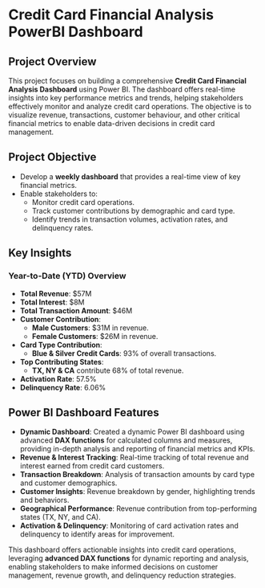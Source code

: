 # **Credit Card Financial Analysis PowerBI Dashboard**

## **Project Overview**
This project focuses on building a comprehensive **Credit Card Financial Analysis Dashboard** using Power BI. The dashboard offers real-time insights into key performance metrics and trends, helping stakeholders effectively monitor and analyze credit card operations. The objective is to visualize revenue, transactions, customer behaviour, and other critical financial metrics to enable data-driven decisions in credit card management.

## **Project Objective**
- Develop a **weekly dashboard** that provides a real-time view of key financial metrics.
- Enable stakeholders to:
  - Monitor credit card operations.
  - Track customer contributions by demographic and card type.
  - Identify trends in transaction volumes, activation rates, and delinquency rates.

## **Key Insights**

### **Year-to-Date (YTD) Overview**
- **Total Revenue**: $57M
- **Total Interest**: $8M
- **Total Transaction Amount**: $46M
- **Customer Contribution**:
  - **Male Customers**: $31M in revenue.
  - **Female Customers**: $26M in revenue.
- **Card Type Contribution**:
  - **Blue & Silver Credit Cards**: 93% of overall transactions.
- **Top Contributing States**: 
  - **TX, NY & CA** contribute 68% of total revenue.
- **Activation Rate**: 57.5%
- **Delinquency Rate**: 6.06%

## **Power BI Dashboard Features**
- **Dynamic Dashboard**: Created a dynamic Power BI dashboard using advanced **DAX functions** for calculated columns and measures, providing in-depth analysis and reporting of financial metrics and KPIs.
- **Revenue & Interest Tracking**: Real-time tracking of total revenue and interest earned from credit card customers.
- **Transaction Breakdown**: Analysis of transaction amounts by card type and customer demographics.
- **Customer Insights**: Revenue breakdown by gender, highlighting trends and behaviors.
- **Geographical Performance**: Revenue contribution from top-performing states (TX, NY, and CA).
- **Activation & Delinquency**: Monitoring of card activation rates and delinquency to identify areas for improvement.


This dashboard offers actionable insights into credit card operations, leveraging **advanced DAX functions** for dynamic reporting and analysis, enabling stakeholders to make informed decisions on customer management, revenue growth, and delinquency reduction strategies.

